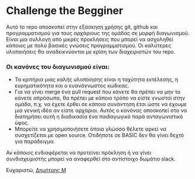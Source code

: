 # Challenge the Begginer

Αυτό το repο αποσκοπεί στην εξάσκηση χρήσης git, github και προγραμματισμού για τους αρχάριους της ομάδας σε μορφή διαγωνισμού. 
Είναι μια συλλογή από μικρές προκλήσεις που μπορεί να ασχοληθεί κάποιος με πολύ βασικές γνώσεις προγραμματισμού.
Οι καλύτερες υλοποιήσεις θα αναδεικνύονται με κρίση των διαχειριστών του repο.

### Οι κανόνες του διαγωνισμού είναι:
* Τα κριτήρια μιας καλής υλοποίησης είναι η ταχύτητα εκτέλεσης, η ευρηματικότητα και ο ευανάγνωστος κώδικας. 
* Για να γίνει merge ένα pull request που κάνετε θα πρέπει να μην το κάνετε απρόσωπα, 
θα πρέπει με κάποιο τρόπο να είστε γνωστοί στην ομάδα, π.χ. να έχετε έρθει σε κάποια συνάντηση 
έτσι ώστε να έχουμε μια γενική ιδέα αν είστε αρχάριοι.
Αυτός ο κανόνας αποσκοπεί στο να διατηρήσει αυτή η διαδικασία ένα παιδαγωγικό παρά ανταγωνιστικό ύφος.
* Μπορείτε να χρησιμοποιήσετε όποια γλώσσα θέλετε αρκεί να συσχετίζεται με open source. Οτιδήποτε σε BASIC δεν θα γίνει δεχτό για παράδειγμα.

Αν κάποιος ενδιαφέρεται να προτείνει πρόκληση ή να γίνει συνδιαχειριστής μπορεί να αναφερθεί στο αντίστοιχο δωμάτιο slack.

Ευχαριστώ, [Δημήτρης Μ](http://github.com/damavrom)
